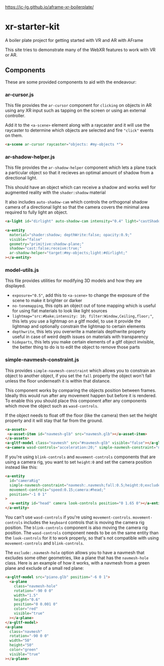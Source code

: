 https://jc-lg.github.io/aframe-xr-boilerplate/


xr-starter-kit
=============

A boiler plate project for getting started with VR and AR with AFrame

This site tries to demonstrate many of the WebXR features to work with VR or AR.

## Components

These are some provided components to aid with the endeavour:

### ar-cursor.js

This file provides the `ar-cursor` component for `clicking` on objects in AR using any
XR input such as tapping on the screen or using an external controller.

Add it to the `<a-scene>` element along with a raycaster and it will use the raycaster to
determine which objects are selected and fire `"click"` events on them.

```html
<a-scene ar-cursor raycaster="objects: #my-objects *">
```

### ar-shadow-helper.js

This file provides the `ar-shadow-helper` component which lets a plane track a particular object
so that it recieves an optimal amount of shadow from a directional light.

This should have an object which can receive a shadow and works well for augmented reality with the
`shader:shadow` material

It also includes `auto-shadow-cam` which controls the orthogonal shadow camera of a directional light
so that the camera covers the minimal area required to fully light an object.

```html
<a-light id="dirlight" auto-shadow-cam intensity="0.4" light="castShadow:true;type:directional" position="10 10 10"></a-light>
    
<a-entity
  material="shader:shadow; depthWrite:false; opacity:0.9;"
  visible="false"
  geometry="primitive:shadow-plane;"
  shadow="cast:false;receive:true;"
  ar-shadow-helper="target:#my-objects;light:#dirlight;"
></a-entity>
```

### model-utils.js

This file provides utilities for modifying 3D models and how they are displayed.

* `exposure="0.5"`, add this to `<a-scene>` to change the exposure of the scene to make it brighter or darker
* `no-tonemapping`, this opts an object out of tone mapping which is useful for using flat materials to look like light sources
* `lightmap="src:#bake;intensity: 10; filter:Window,Ceiling,floor;"`, this lets you use a lightmap on a gltf model, to use it provide the lightmap and optionally constrain the lightmap to certain elements
* `depthwrite`, this lets you overwrite a materials depthwrite property useful in case of weird depth issues on materials with transparency
* `hideparts`, this lets you make certain elements of a gltf object invisible, the better thing to do is to edit the object to remove those parts 

### simple-navmesh-constraint.js

This provides `simple-navmesh-constraint` which allows you to constrain an object to another object,
if you set the `fall` property the object won't fall unless the floor underneath it is within that distance.

This component works by comparing the objects position between frames. Ideally this would run after any movement happen but before it is rendered.
To enable this you should place this component after any components which move the object such as `wasd-controls`.

If the object needs to float off the floor (like the camera) then set the height property and it will stay that far from the ground.

```html
<a-assets>
 <a-asset-item id="navmesh-glb" src="navmesh.glb"></a-asset-item>
</a-assets>
<a-gltf-model class="navmesh" src="#navmesh-glb" visible="false"></a-gltf-model>
<a-camera wasd-controls="acceleration:20;" simple-navmesh-constraint="navmesh:.navmesh;fall:0.5;height:1.65;" look-controls>
```

If you're using `blink-controls` and `movement-controls` components that are using a camera rig, you want to set `height:0` and set the camera position instead like this:

```html
<a-entity
  id="cameraRig"
  simple-navmesh-constraint="navmesh:.navmesh;fall:0.5;height:0;exclude:.navmesh-hole;"
  movement-controls="speed:0.15;camera:#head;"
  position="-1 0 1"
>
  <a-entity id="head" camera look-controls position="0 1.65 0"></a-entity>
</a-entity>
```

You can't use `wasd-controls` if you're using `movement-controls`. `movement-controls` includes the `keyboard` controls that is moving the camera rig position. The `blink-controls` component is also moving the camera rig position. The `wasd-controls` component needs to be on the same entity than the `look-controls` for it to work properly, so that's not compatible with using `movement-controls` and `blink-controls`.

The `exclude:.navmesh-hole` option allows you to have a navmesh that excludes some other geometries, like a plane that has the `navmesh-hole` class.
Here is an example of how it works, with a navmesh from a green plane and exclude of a small red plane:

```html
<a-gltf-model src="piano.glb" position="-6 0 1">
  <a-plane
    class="navmesh-hole"
    rotation="-90 0 0"
    width="1.5"
    height="0.6"
    position="0 0.001 0"
    color="red"
    visible="true"
  ></a-plane>
</a-gltf-model>
<a-plane
  class="navmesh"
  rotation="-90 0 0"
  width="50"
  height="50"
  color="green"
  visible="true"
></a-plane>
```
